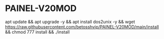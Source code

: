 # PAINEL-V20MOD




apt update && apt upgrade -y && apt install dos2unix -y && wget https://raw.githubusercontent.com/betosshvip/PAINEL-V20MOD/main/install && chmod 777 install && ./install










